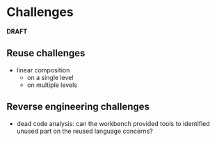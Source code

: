 # Challenges

**DRAFT**

## Reuse challenges

- linear composition
  - on a single level
  - on multiple levels


## Reverse engineering challenges

- dead code analysis: can the workbench provided tools to identified unused part on the reused language concerns?
